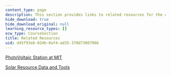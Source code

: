 ```yaml
---
content_type: page
description: This section provides links to related resources for the course.
hide_download: true
hide_download_original: null
learning_resource_types: []
ocw_type: CourseSection
title: Related Resources
uid: d45f93e6-024b-0af4-ad35-370d73007966
---
```


[PhotoVoltaic Station at MIT](http://pv.mit.edu/)

[Solar Resource Data and Tools](https://www.nrel.gov/grid/solar-resource/renewable-resource-data.html)